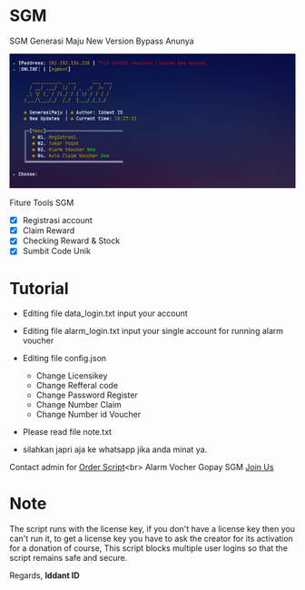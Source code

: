# SGM
SGM Generasi Maju New Version Bypass Anunya

<center><img src="new.png" alt="tools"></center>

Fiture Tools SGM
- [x] Registrasi account
- [x] Claim Reward
- [x] Checking Reward & Stock
- [x] Sumbit Code Unik 

# Tutorial
   - Editing file data_login.txt input your account
   - Editing file alarm_login.txt input your single account for running alarm voucher
   - Editing file config.json
     - Change Licensikey
     - Change Refferal code
     - Change Password Register
     - Change Number Claim
     - Change Number id Voucher

- Please read file note.txt
- silahkan japri aja ke whatsapp jika anda minat ya.

Contact admin for [Order Script](https://api.whatsapp.com/send?phone=62895375136311&text=Hai%2C%20Iddant%20ID%0AOrder%20script%20SGM.3%20dong.)<br>
Alarm Vocher Gopay SGM [Join Us](https://t.me/+m_4_X9xqj-RmODE1)<br>

# Note
The script runs with the license key,
if you don't have a license key then you can't run it,
to get a license key you have to ask the creator for its activation for a donation of course,
This script blocks multiple user logins so that the script remains safe and secure.

Regards,
**Iddant ID**
